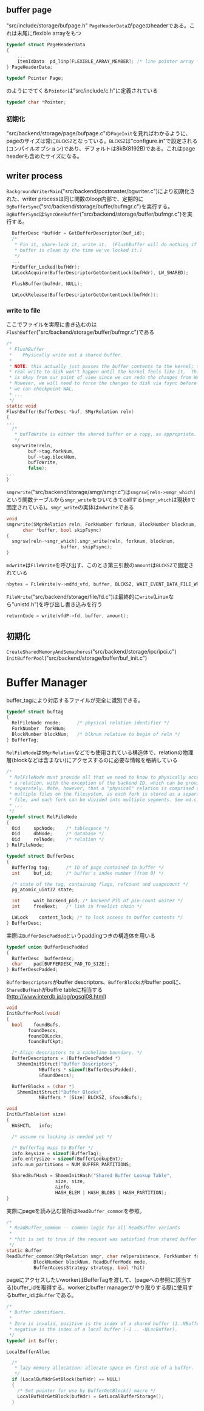 ## buffer page

"src/include/storage/bufpage.h"
`PageHeaderData`がpageのheaderである。これは末尾にflexible arrayをもつ

```c
typedef struct PageHeaderData
{
    ...
    ItemIdData  pd_linp[FLEXIBLE_ARRAY_MEMBER]; /* line pointer array */
} PageHeaderData;
```

```c
typedef Pointer Page;
```

のようにでてくる`Pointer`は"src/include/c.h"に定義されている

```c
typedef char *Pointer;
```

### 初期化

"src/backend/storage/page/bufpage.c"の`PageInit`を見ればわかるように、pageのサイズは常に`BLCKSZ`となっている。`BLCKSZ`は"configure.in"で設定される(コンパイルオプション)であり、デフォルトは8kB(8192B)である。これはpage headerも含めたサイズになる。

## writer process

`BackgroundWriterMain`("src/backend/postmaster/bgwriter.c")により初期化された、writer processは同じ関数のloop内部で、定期的に`BgBufferSync`("src/backend/storage/buffer/bufmgr.c")を実行する。`BgBufferSync`は`SyncOneBuffer`("src/backend/storage/buffer/bufmgr.c")を実行する。

```c
  BufferDesc *bufHdr = GetBufferDescriptor(buf_id);
  /*
   * Pin it, share-lock it, write it.  (FlushBuffer will do nothing if the
   * buffer is clean by the time we've locked it.)
   */
  ...
  PinBuffer_Locked(bufHdr);
  LWLockAcquire(BufferDescriptorGetContentLock(bufHdr), LW_SHARED);

  FlushBuffer(bufHdr, NULL);

  LWLockRelease(BufferDescriptorGetContentLock(bufHdr));
```

### write to file

ここでファイルを実際に書き込むのは`FlushBuffer`("src/backend/storage/buffer/bufmgr.c")である

```c
/*
 * FlushBuffer
 *    Physically write out a shared buffer.
 *
 * NOTE: this actually just passes the buffer contents to the kernel; the
 * real write to disk won't happen until the kernel feels like it.  This
 * is okay from our point of view since we can redo the changes from WAL.
 * However, we will need to force the changes to disk via fsync before
 * we can checkpoint WAL.
 * ...
 */
static void
FlushBuffer(BufferDesc *buf, SMgrRelation reln)
{
...
  /*
   * bufToWrite is either the shared buffer or a copy, as appropriate.
   */
  smgrwrite(reln,
        buf->tag.forkNum,
        buf->tag.blockNum,
        bufToWrite,
        false);
...
}
```

`smgrwrite`("src/backend/storage/smgr/smgr.c")は`smgrsw[reln->smgr_which]`という関数テーブルから`smgr_write`をひいてきてcallする(`smgr_which`は現状`0`で固定されている)。`smgr_write`の実体は`mdwrite`である

```c
void
smgrwrite(SMgrRelation reln, ForkNumber forknum, BlockNumber blocknum,
      char *buffer, bool skipFsync)
{
  smgrsw[reln->smgr_which].smgr_write(reln, forknum, blocknum,
                    buffer, skipFsync);
}
```

`mdwrite`は`FileWrite`を呼び出す、このとき第三引数の`amount`は`BLCKSZ`で固定されている

```c
nbytes = FileWrite(v->mdfd_vfd, buffer, BLCKSZ, WAIT_EVENT_DATA_FILE_WRITE);
```

`FileWrite`("src/backend/storage/file/fd.c")は最終的に`write`(Linuxなら"unistd.h")を呼び出し書き込みを行う

```c
returnCode = write(vfdP->fd, buffer, amount);
```

## 初期化

`CreateSharedMemoryAndSemaphores`("src/backend/storage/ipc/ipci.c")
`InitBufferPool`("src/backend/storage/buffer/buf_init.c")

# Buffer Manager

buffer_tagにより対応するファイルが完全に識別できる。

```c
typedef struct buftag
{
  RelFileNode rnode;      /* physical relation identifier */
  ForkNumber  forkNum;
  BlockNumber blockNum;   /* blknum relative to begin of reln */
} BufferTag;
```

`RelFileNode`は`SMgrRelation`などでも使用されている構造体で、relationの物理層(blockなどは含まない)にアクセスするのに必要な情報を格納している

```c
/*
 * RelFileNode must provide all that we need to know to physically access
 * a relation, with the exception of the backend ID, which can be provided
 * separately. Note, however, that a "physical" relation is comprised of
 * multiple files on the filesystem, as each fork is stored as a separate
 * file, and each fork can be divided into multiple segments. See md.c.
 * ...
 */
typedef struct RelFileNode
{
  Oid     spcNode;    /* tablespace */
  Oid     dbNode;     /* database */
  Oid     relNode;    /* relation */
} RelFileNode;
```

```c
typedef struct BufferDesc
{
  BufferTag tag;      /* ID of page contained in buffer */
  int     buf_id;     /* buffer's index number (from 0) */

  /* state of the tag, containing flags, refcount and usagecount */
  pg_atomic_uint32 state;

  int     wait_backend_pid; /* backend PID of pin-count waiter */
  int     freeNext;   /* link in freelist chain */

  LWLock    content_lock; /* to lock access to buffer contents */
} BufferDesc;
```

実際は`BufferDescPadded`というpaddingつきの構造体を用いる

```c
typedef union BufferDescPadded
{
  BufferDesc  bufferdesc;
  char    pad[BUFFERDESC_PAD_TO_SIZE];
} BufferDescPadded;
```

`BufferDescriptors`がbuffer descriptors、`BufferBlocks`がbuffer poolに、`SharedBufHash`がbuffre tableに相当する (http://www.interdb.jp/pg/pgsql08.html)

```c
void
InitBufferPool(void)
{
  bool    foundBufs,
        foundDescs,
        foundIOLocks,
        foundBufCkpt;

  /* Align descriptors to a cacheline boundary. */
  BufferDescriptors = (BufferDescPadded *)
    ShmemInitStruct("Buffer Descriptors",
            NBuffers * sizeof(BufferDescPadded),
            &foundDescs);

  BufferBlocks = (char *)
    ShmemInitStruct("Buffer Blocks",
            NBuffers * (Size) BLCKSZ, &foundBufs);
```

```c
void
InitBufTable(int size)
{
  HASHCTL   info;

  /* assume no locking is needed yet */

  /* BufferTag maps to Buffer */
  info.keysize = sizeof(BufferTag);
  info.entrysize = sizeof(BufferLookupEnt);
  info.num_partitions = NUM_BUFFER_PARTITIONS;

  SharedBufHash = ShmemInitHash("Shared Buffer Lookup Table",
                  size, size,
                  &info,
                  HASH_ELEM | HASH_BLOBS | HASH_PARTITION);
}
```

実際にpageを読み込む箇所は`ReadBuffer_common`を参照。

```c
/*
 * ReadBuffer_common -- common logic for all ReadBuffer variants
 *
 * *hit is set to true if the request was satisfied from shared buffer cache.
 */
static Buffer
ReadBuffer_common(SMgrRelation smgr, char relpersistence, ForkNumber forkNum,
          BlockNumber blockNum, ReadBufferMode mode,
          BufferAccessStrategy strategy, bool *hit)
```

pageにアクセスしたいworkerはBufferTagを渡して、(pageへの参照に該当する)buffer_idを取得する。workerとbuffer managerがやり取りする際に使用するbuffer_idは`Buffer`である。

```c
/*
 * Buffer identifiers.
 *
 * Zero is invalid, positive is the index of a shared buffer (1..NBuffers),
 * negative is the index of a local buffer (-1 .. -NLocBuffer).
 */
typedef int Buffer;
```

`LocalBufferAlloc`

```c
  /*
   * lazy memory allocation: allocate space on first use of a buffer.
   */
  if (LocalBufHdrGetBlock(bufHdr) == NULL)
  {
    /* Set pointer for use by BufferGetBlock() macro */
    LocalBufHdrGetBlock(bufHdr) = GetLocalBufferStorage();
  }
```
